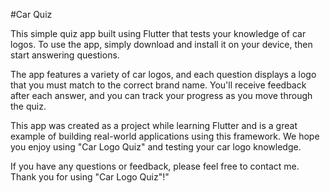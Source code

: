 #Car Quiz

This simple quiz app built using Flutter that tests your knowledge of car logos. To use the app, simply download and install it on your device, then start answering questions.

The app features a variety of car logos, and each question displays a logo that you must match to the correct brand name. You'll receive feedback after each answer, and you can track your progress as you move through the quiz.

This app was created as a project while learning Flutter and is a great example of building real-world applications using this framework. We hope you enjoy using "Car Logo Quiz" and testing your car logo knowledge.

If you have any questions or feedback, please feel free to contact me. Thank you for using "Car Logo Quiz"!"
